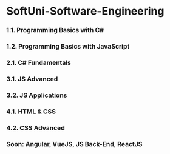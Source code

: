 # SoftUni-Software-Engineering

### 1.1. Programming Basics with C#
### 1.2. Programming Basics with JavaScript
### 2.1. C# Fundamentals
### 3.1. JS Advanced
### 3.2. JS Applications
### 4.1. HTML & CSS
### 4.2. CSS Advanced
### Soon: Angular, VueJS, JS Back-End, ReactJS